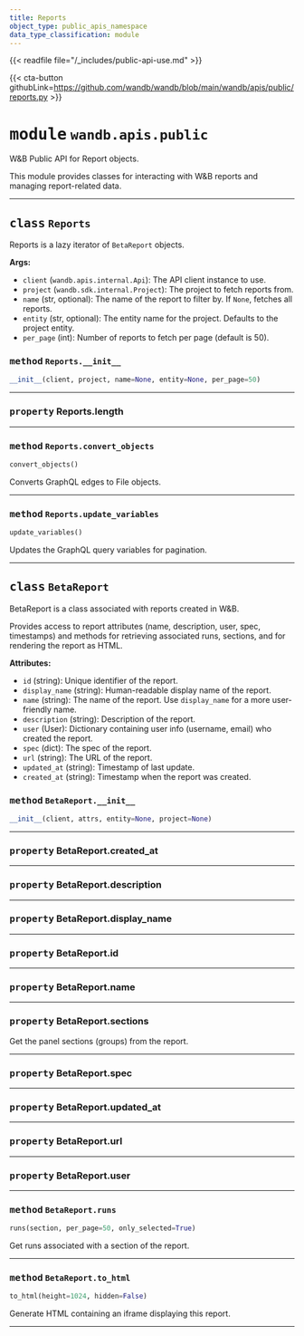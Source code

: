 ```yaml
---
title: Reports
object_type: public_apis_namespace
data_type_classification: module
---
```

{{< readfile file="/_includes/public-api-use.md" >}}

{{< cta-button githubLink=https://github.com/wandb/wandb/blob/main/wandb/apis/public/reports.py >}}




# <kbd>module</kbd> `wandb.apis.public`
W&B Public API for Report objects. 

This module provides classes for interacting with W&B reports and managing report-related data. 



---

## <kbd>class</kbd> `Reports`
Reports is a lazy iterator of `BetaReport` objects. 



**Args:**
 
 - `client` (`wandb.apis.internal.Api`):  The API client instance to use. 
 - `project` (`wandb.sdk.internal.Project`):  The project to fetch reports from. 
 - `name` (str, optional):  The name of the report to filter by. If `None`,  fetches all reports. 
 - `entity` (str, optional):  The entity name for the project. Defaults to  the project entity. 
 - `per_page` (int):  Number of reports to fetch per page (default is 50). 

### <kbd>method</kbd> `Reports.__init__`

```python
__init__(client, project, name=None, entity=None, per_page=50)
```






---


### <kbd>property</kbd> Reports.length





---


### <kbd>method</kbd> `Reports.convert_objects`

```python
convert_objects()
```

Converts GraphQL edges to File objects. 

---

### <kbd>method</kbd> `Reports.update_variables`

```python
update_variables()
```

Updates the GraphQL query variables for pagination. 


---

## <kbd>class</kbd> `BetaReport`
BetaReport is a class associated with reports created in W&B. 

Provides access to report attributes (name, description, user, spec, timestamps) and methods for retrieving associated runs, sections, and for rendering the report as HTML. 



**Attributes:**
 
 - `id` (string):  Unique identifier of the report. 
 - `display_name` (string):  Human-readable display name of the report. 
 - `name` (string):  The name of the report. Use `display_name` for a more user-friendly name. 
 - `description` (string):  Description of the report. 
 - `user` (User):  Dictionary containing user info (username, email) who  created the report. 
 - `spec` (dict):  The spec of the report. 
 - `url` (string):  The URL of the report. 
 - `updated_at` (string):  Timestamp of last update. 
 - `created_at` (string):  Timestamp when the report was created. 

### <kbd>method</kbd> `BetaReport.__init__`

```python
__init__(client, attrs, entity=None, project=None)
```






---

### <kbd>property</kbd> BetaReport.created_at





---

### <kbd>property</kbd> BetaReport.description





---

### <kbd>property</kbd> BetaReport.display_name





---

### <kbd>property</kbd> BetaReport.id





---

### <kbd>property</kbd> BetaReport.name





---

### <kbd>property</kbd> BetaReport.sections

Get the panel sections (groups) from the report. 

---

### <kbd>property</kbd> BetaReport.spec





---

### <kbd>property</kbd> BetaReport.updated_at





---

### <kbd>property</kbd> BetaReport.url





---

### <kbd>property</kbd> BetaReport.user







---

### <kbd>method</kbd> `BetaReport.runs`

```python
runs(section, per_page=50, only_selected=True)
```

Get runs associated with a section of the report. 

---

### <kbd>method</kbd> `BetaReport.to_html`

```python
to_html(height=1024, hidden=False)
```

Generate HTML containing an iframe displaying this report. 


---



